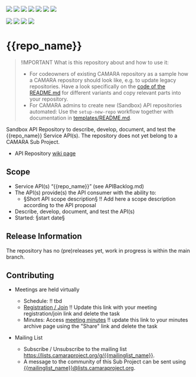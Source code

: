<a href="https://github.com/camaraproject/{{repo_name}}/commits/" title="Last Commit"><img src="https://img.shields.io/github/last-commit/camaraproject/{{repo_name}}?style=plastic"></a>
<a href="https://github.com/camaraproject/{{repo_name}}/issues" title="Open Issues"><img src="https://img.shields.io/github/issues/camaraproject/{{repo_name}}?style=plastic"></a>
<a href="https://github.com/camaraproject/{{repo_name}}/pulls" title="Open Pull Requests"><img src="https://img.shields.io/github/issues-pr/camaraproject/{{repo_name}}?style=plastic"></a>
<a href="https://github.com/camaraproject/{{repo_name}}/graphs/contributors" title="Contributors"><img src="https://img.shields.io/github/contributors/camaraproject/{{repo_name}}?style=plastic"></a>
<a href="https://github.com/camaraproject/{{repo_name}}" title="Repo Size"><img src="https://img.shields.io/github/repo-size/camaraproject/{{repo_name}}?style=plastic"></a>
<a href="https://github.com/camaraproject/{{repo_name}}/blob/main/LICENSE" title="License"><img src="https://img.shields.io/badge/License-Apache%202.0-green.svg?style=plastic"></a>
<a href="https://github.com/camaraproject/{{repo_name}}/releases/latest" title="Latest Release"><img src="https://img.shields.io/github/release/camaraproject/{{repo_name}}?style=plastic"></a>
<!-- Choose one of the following alternatives and then delete the task -->
<a href="https://github.com/camaraproject/Governance/blob/main/ProjectStructureAndRoles.md" title="Sandbox API Repository"><img src="https://img.shields.io/badge/Sandbox%20API%20Repository-yellow?style=plastic"></a>
<a href="https://github.com/camaraproject/Governance/blob/main/ProjectStructureAndRoles.md" title="Incubating API Repository"><img src="https://img.shields.io/badge/Incubating%20API%20Repository-green?style=plastic"></a>
<a href="https://github.com/camaraproject/Governance/blob/main/ProjectStructureAndRoles.md" title="Graduated API Repository"><img src="https://img.shields.io/badge/Graduated%20API%20Repository-silver?style=plastic"></a>
<a href="https://github.com/camaraproject/Governance/blob/main/ProjectStructureAndRoles.md" title="Working Group"><img src="https://img.shields.io/badge/Working%20Group-red?style=plastic"></a>

# {{repo_name}}

> !IMPORTANT
> What is this repository about and how to use it:
>
> * For codeowners of existing CAMARA repository as a sample how a CAMARA repository should look like, e.g. to update legacy repositories. Have a look specifically on the [code of the README.md](https://github.com/camaraproject/Template_API_Repository/blob/main/README.md?plain=1) for different variants and copy relevant parts into your repository.
> * For CAMARA admins to create new (Sandbox) API repositories automated: Use the `setup-new-repo` workflow together with documentation in [templates/README.md](templates/README.md).

<!-- Alternative for new, independent Sandbox API Repositories -->
Sandbox API Repository to describe, develop, document, and test the {{repo_name}} Service API(s). The repository does not yet belong to a CAMARA Sub Project.

* API Repository [wiki page]({{repo_wiki_page}})

<!-- Alternative for Sandbox API Repositories within the context of an existing Sub Project -->

<!--
Sandbox API Repository to describe, develop, document, and test the {{repo_name}} Service API(s) within the Sub Project [{{subproject_name}}]({{subproject_wiki_page}})

* API Repository [wiki page]({{repo_wiki_page}})
-->

<!-- Alternative for Incubating API Repositories (always part of Sub Project, potentially created as part of the Incubation) --> 

<!--
Incubating API Repository to evolve and maintain the definitions and documentation of {{repo_name}} Service API(s) within the Sub Project [{{subproject_name}}]({{subproject_wiki_page}})

* API Repository [wiki page]({{repo_wiki_page}})
-->

<!-- for Graduation of an API Repository replace "Incubating" with "Graduated" and don't forget to exchange the badge :-) -->

<!-- Alternative if the repository will be used for a working group - in this case further points, e.g. the scope, of this template need to be adapted:

Repository for xxx of the {{subproject_name}} Working Group"

* Working Group [wiki home page]({{repo_wiki_page}}) 
!! Update with concrete link
-->

## Scope

* Service API(s) “{{repo_name}}” (see APIBacklog.md) 
* The API(s) provide(s) the API consumer with the ability to:  
  * §Short API scope description§ !! Add here a scope description according to the API proposal
* Describe, develop, document, and test the API(s)
* Started: §start date§
<!-- * Incubating stage since: {{incubation date}} --> 

## Release Information

The repository has no (pre)releases yet, work in progress is within the main branch.
<!-- Optional: an explicit listing of the latest (pre-)release with additional information, e.g. links to the API definitions -->
<!-- In addition use/uncomment one or multiple the following alternative options when becoming applicable -->
<!-- Pre-releases of this sub project are available in https://github.com/camaraproject/{{repo_name}}/releases -->
<!-- The latest public release is available here: https://github.com/camaraproject/{{repo_name}}/releases/latest -->
<!-- For changes see [CHANGELOG.md](https://github.com/camaraproject/{{repo_name}}/blob/main/CHANGELOG.md) -->

## Contributing

* Meetings are held virtually <!-- for new, independent Sandbox API repositories request a meeting link from the LF admin team or replace the information with the existing meeting information of the Sub Project -->

  * Schedule: !! tbd
  * [Registration / Join](https://zoom-lfx.platform.linuxfoundation.org/meetings/telcoapi) !! Update this link with your meeting registration/join link and delete the task
  * Minutes: Access [meeting minutes]({{repo_wiki_page}}) !! update this link to your minutes archive page using the "Share" link and delete the task
* Mailing List
  <!-- Note: the `mailinglistname` is either already existing (for API Repositories within a Sub Projects) or will be created by the CAMARA Admin Team. -->
  * Subscribe / Unsubscribe to the mailing list <https://lists.camaraproject.org/g/{{mailinglist_name}}>.
  * A message to the community of this Sub Project can be sent using <{{mailinglist_name}}@lists.camaraproject.org>.
